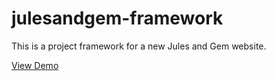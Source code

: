 # julesandgem-framework
This is a project framework for a new Jules and Gem website.

[View Demo]('https://amysy07.github.io/julesandgem-framework/')

